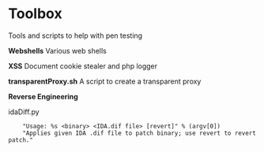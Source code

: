# Toolbox
Tools and scripts to help with pen testing

**Webshells** 
Various web shells

**XSS**
Document cookie stealer and php logger


**transparentProxy.sh**
A script to create a transparent proxy 

**Reverse Engineering**

idaDiff.py

		"Usage: %s <binary> <IDA.dif file> [revert]" % (argv[0])
		"Applies given IDA .dif file to patch binary; use revert to revert patch."
